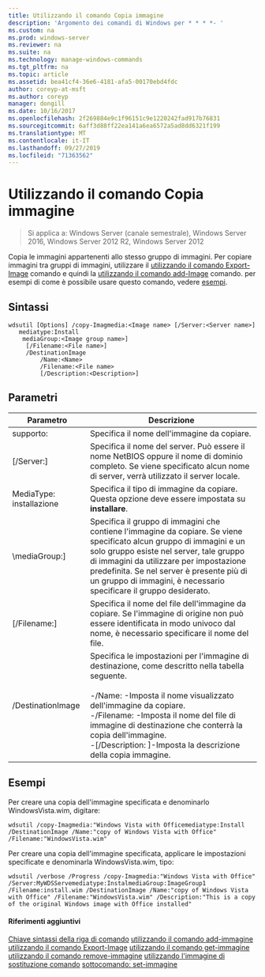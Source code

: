 ```yaml
---
title: Utilizzando il comando Copia immagine
description: 'Argomento dei comandi di Windows per * * * *- '
ms.custom: na
ms.prod: windows-server
ms.reviewer: na
ms.suite: na
ms.technology: manage-windows-commands
ms.tgt_pltfrm: na
ms.topic: article
ms.assetid: bea41cf4-36e6-4181-afa5-00170ebd4fdc
author: coreyp-at-msft
ms.author: coreyp
manager: dongill
ms.date: 10/16/2017
ms.openlocfilehash: 2f269884e9c1f96151c9e1220242fad917b76831
ms.sourcegitcommit: 6aff3d88ff22ea141a6ea6572a5ad8dd6321f199
ms.translationtype: MT
ms.contentlocale: it-IT
ms.lasthandoff: 09/27/2019
ms.locfileid: "71363562"
---
```

# <a name="using-the-copy-image-command"></a>Utilizzando il comando Copia immagine

>Si applica a: Windows Server (canale semestrale), Windows Server 2016, Windows Server 2012 R2, Windows Server 2012

Copia le immagini appartenenti allo stesso gruppo di immagini. Per copiare immagini tra gruppi di immagini, utilizzare il [utilizzando il comando Export-Image](using-the-export-image-command.md) comando e quindi la [utilizzando il comando add-Image](using-the-add-image-command.md) comando.
per esempi di come è possibile usare questo comando, vedere [esempi](#BKMK_examples).
## <a name="syntax"></a>Sintassi
```
wdsutil [Options] /copy-Imagmedia:<Image name> [/Server:<Server name>]
   mediatype:Install
    mediaGroup:<Image group name>]
     [/Filename:<File name>]
     /DestinationImage
         /Name:<Name>
         /Filename:<File name>
         [/Description:<Description>]
```
## <a name="parameters"></a>Parametri
|Parametro|Descrizione|
|-------|--------|
supporto: <Image name>|Specifica il nome dell'immagine da copiare.|
|[/Server:<Server name>]|Specifica il nome del server. Può essere il nome NetBIOS oppure il nome di dominio completo. Se viene specificato alcun nome di server, verrà utilizzato il server locale.|
MediaType: installazione|Specifica il tipo di immagine da copiare. Questa opzione deve essere impostata su **installare**.|
|\mediaGroup:<Image group name>]|Specifica il gruppo di immagini che contiene l'immagine da copiare. Se viene specificato alcun gruppo di immagini e un solo gruppo esiste nel server, tale gruppo di immagini da utilizzare per impostazione predefinita. Se nel server è presente più di un gruppo di immagini, è necessario specificare il gruppo desiderato.|
|[/Filename:<Filename>]|Specifica il nome del file dell'immagine da copiare. Se l'immagine di origine non può essere identificata in modo univoco dal nome, è necessario specificare il nome del file.|
|/DestinationImage|Specifica le impostazioni per l'immagine di destinazione, come descritto nella tabella seguente.<br /><br />-/Name:<Name> -Imposta il nome visualizzato dell'immagine da copiare.<br />-/Filename:<Filename> -Imposta il nome del file di immagine di destinazione che conterrà la copia dell'immagine.<br />-[/Description: <Description>]-Imposta la descrizione della copia immagine.|
## <a name="BKMK_examples"></a>Esempi
Per creare una copia dell'immagine specificata e denominarlo WindowsVista.wim, digitare:
```
wdsutil /copy-Imagmedia:"Windows Vista with Officemediatype:Install /DestinationImage /Name:"copy of Windows Vista with Office" /Filename:"WindowsVista.wim"
```
Per creare una copia dell'immagine specificata, applicare le impostazioni specificate e denominarla WindowsVista.wim, tipo:
```
wdsutil /verbose /Progress /copy-Imagmedia:"Windows Vista with Office" /Server:MyWDSServemediatype:InstalmediaGroup:ImageGroup1 
/Filename:install.wim /DestinationImage /Name:"copy of Windows Vista with Office" /Filename:"WindowsVista.wim" /Description:"This is a copy of the original Windows image with Office installed"
```
#### <a name="additional-references"></a>Riferimenti aggiuntivi
[Chiave sintassi della riga di comando](command-line-syntax-key.md)
[utilizzando il comando add-immagine](using-the-add-image-command.md)
[utilizzando il comando Export-Image](using-the-export-image-command.md)
[utilizzando il comando get-immagine](using-the-get-image-command.md)
[utilizzando il comando remove-immagine](using-the-remove-image-command.md)
[utilizzando l'immagine di sostituzione comando](using-the-replace-image-command.md)
[sottocomando: set-immagine](subcommand-set-image.md)
